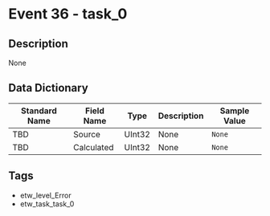 # Event 36 - task_0

## Description
None

## Data Dictionary
|Standard Name|Field Name|Type|Description|Sample Value|
|---|---|---|---|---|
|TBD|Source|UInt32|None|`None`|
|TBD|Calculated|UInt32|None|`None`|

## Tags
* etw_level_Error
* etw_task_task_0